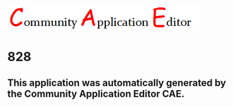 ![CAE](https://github.com/patricia-cae/CAE-Deployment-Temp/blob/master/img/logo.png)  

828
===================


This application was automatically generated by the Community Application Editor CAE.  
---------------
